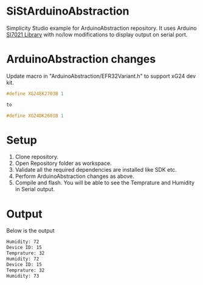 # SiStArduinoAbstraction
Simplicity Studio example for ArduinoAbstraction repository. It uses Arduino [SI7021 Library](https://github.com/LowPowerLab/SI7021) with no/low modifications to display output on serial port.

# ArduinoAbstraction changes
Update macro in "ArduinoAbstraction/EFR32Variant.h" to support xG24 dev kit.

```cpp
#define XG24EK2703B 1

to

#define XG24DK2601B 1
```

# Setup
1. Clone repository.
2. Open Repository folder as workspace.
3. Validate all the required dependencies are installed like SDK etc.
4. Perform ArduinoAbstraction changes as above.
5. Compile and flash. You will be able to see the Temprature and Humidity in Serial output.

# Output
Below is the output
```bash
Humidity: 72
Device ID: 15
Temprature: 32
Humidity: 72
Device ID: 15
Temprature: 32
Humidity: 73
```
